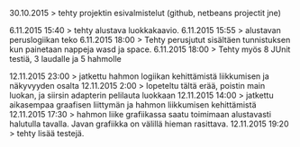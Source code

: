 30.10.2015 > tehty projektin esivalmistelut (github, netbeans projectit jne)

6.11.2015 15:40 > tehty alustava luokkakaavio.
6.11.2015 15:55 > alustavan peruslogiikan teko
6.11.2015 18:00 > Tehty perusjutut sisältäen tunnistuksen kun painetaan nappeja wasd ja space.
6.11.2015 18:00 > Tehty myös 8 JUnit testiä, 3 laudalle ja 5 hahmolle

12.11.2015 23:00 > jatkettu hahmon logiikan kehittämistä liikkumisen ja näkyvyyden osalta
12.11.2015 2:00 > lopeteltu tältä erää, poistin main luokan, ja siirsin adapterin pelilauta luokkaan
12.11.2015 14:00 > jatkettu aikasempaa graafisen liittymän ja hahmon liikkumisen kehittämistä
12.11.2015 17:30 > hahmon liike grafiikassa saatu toimimaan alustavasti halutulla tavalla. Javan grafiikka on välillä hieman rasittava.
12.11.2015 19:20 > tehty lisää testejä.